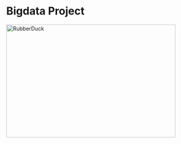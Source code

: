 # Bigdata Project
<img src="ilovepdf_pages-to-jpg/포트폴리오_Bigdata최종발표PPT.pptx (1)_page-0001.jpg" width="450px" height="300px" title="px(픽셀) 크기 설정" alt="RubberDuck"></img><br/>
